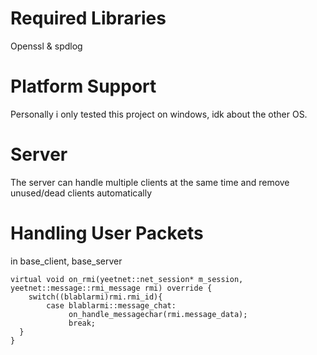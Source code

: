 


# Required Libraries
Openssl & spdlog

# Platform Support
Personally i only tested this project on windows, idk about the other OS.

# Server
The server can handle multiple clients at the same time and remove unused/dead clients automatically


# Handling User Packets
in base_client, base_server
```
virtual void on_rmi(yeetnet::net_session* m_session, yeetnet::message::rmi_message rmi) override {
	switch((blablarmi)rmi.rmi_id){
        case blablarmi::message_chat:
             on_handle_messagechar(rmi.message_data);
             break;
  }
}
